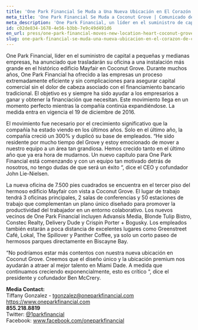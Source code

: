```yaml
---
title: 'One Park Financial Se Muda a Una Nueva Ubicación en El Corazón de Coconut Grove'
meta_title: 'One Park Financial Se Muda a Coconut Grove | Comunicado de Prensa'
meta_description: 'One Park Financial, un líder en el suministro de capital para pequeñas y medianas empresas, ha anunciado que van a trasladar su oficina a una facilidad más amplia en el histórico edificio Mayfair en Coconut Grove.'
id: c02de834-1678-4e56-b3bb-7e9c49d491d6
en_url: press/one-park-financial-moves-new-location-heart-coconut-grove
slug: one-park-financial-se-muda-una-nueva-ubicacion-en-el-corazon-de-coconut-grove
---
```

One Park Financial, líder en el suministro de capital a pequeñas y medianas empresas, ha anunciado que trasladarán su oficina a una instalación más grande en el histórico edificio Mayfair en Coconut Grove. Durante muchos años, One Park Financial ha ofrecido a las empresas un proceso extremadamente eficiente y sin complicaciones para asegurar capital comercial sin el dolor de cabeza asociado con el financiamiento bancario tradicional. El objetivo es y siempre ha sido ayudar a los empresarios a ganar y obtener la financiación que necesitan. Este movimiento llega en un momento perfecto mientras la compañía continúa expandiéndose. La medida entra en vigencia el 19 de diciembre de 2016.

El movimiento fue necesario por el crecimiento significativo que la compañía ha estado viendo en los últimos años. Solo en el último año, la compañía creció un 300% y duplicó su base de empleados. “He sido residente por mucho tiempo del Grove y estoy emocionado de mover a nuestro equipo a un área tan grandiosa. Hemos crecido tanto en el último año que ya era hora de mudarnos. Un nuevo capítulo para One Park Financial está comenzando y con un equipo tan motivado detrás de nosotros, no tengo dudas de que será un éxito “, dice el CEO y cofundador John Lie-Nielsen.

La nueva oficina de 7.500 pies cuadrados se encuentra en el tercer piso del hermoso edificio Mayfair con vista a Coconut Grove. El lugar de trabajo tendrá 3 oficinas principales, 2 salas de conferencias y 50 estaciones de trabajo que complementan un plano único diseñado para promover la productividad del trabajador en un entorno colaborativo. Los nuevos vecinos de One Park Financial incluyen Advansis Media, Blonde Tulip Bistro, Constec Realty, Delivery Dude y Crispin Porter + Bogusky. Los empleados también estarán a poca distancia de excelentes lugares como Greenstreet Café, Lokal, The Spillover y Panther Coffee, ya solo un corto paseo de hermosos parques directamente en Biscayne Bay.

“No podríamos estar más contentos con nuestra nueva ubicación en Coconut Grove. Creemos que el diseño único y la ubicación premium nos ayudarán a atraer al mejor talento en Miami Dade. A medida que continuamos creciendo exponencialmente, esto es crítico “, dice el presidente y cofundador Ben McCrery.

**Media Contact:** 
<br/>
Tiffany Gonzalez - tgonzalez@oneparkfinancial.com
<br/>
<a href="https://www.oneparkfinancial.com/">https://www.oneparkfinancial.com</a>
<br/>
**855.218.8819**
<br/>
Twitter: <a href="https://twitter.com/1parkfinancial">@1parkfinancial</a> 
<br/>
Facebook: <a href="https://www.facebook.com/oneparkfinancial">www.facebook.com/oneparkfinancial</a>